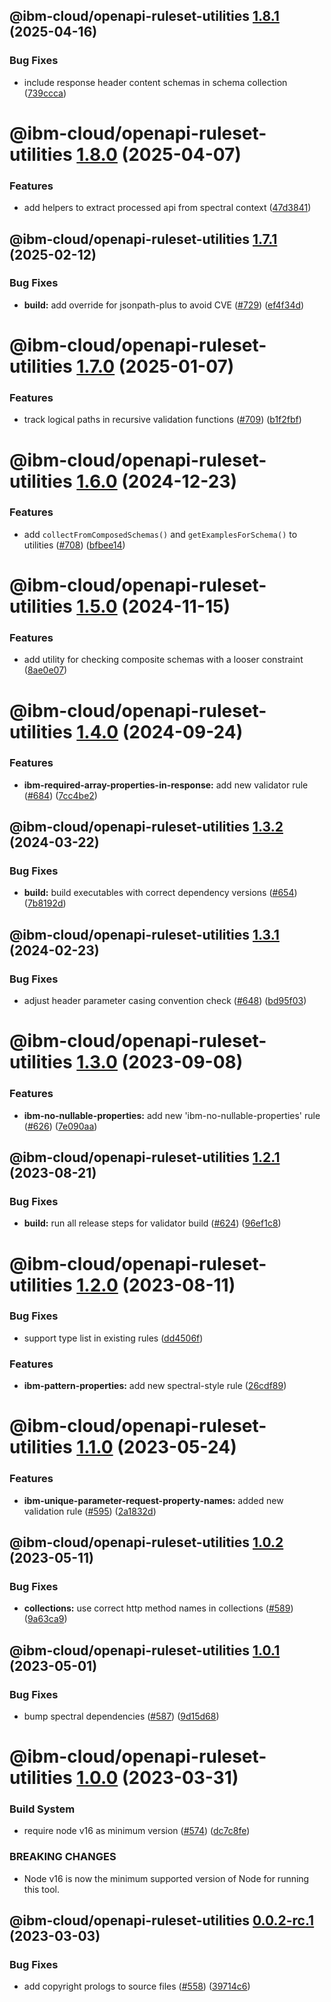 ## @ibm-cloud/openapi-ruleset-utilities [1.8.1](https://github.com/IBM/openapi-validator/compare/@ibm-cloud/openapi-ruleset-utilities@1.8.0...@ibm-cloud/openapi-ruleset-utilities@1.8.1) (2025-04-16)


### Bug Fixes

* include response header content schemas in schema collection ([739ccca](https://github.com/IBM/openapi-validator/commit/739cccadef4ed685fccb93de8b535cf376dc6710))

# @ibm-cloud/openapi-ruleset-utilities [1.8.0](https://github.com/IBM/openapi-validator/compare/@ibm-cloud/openapi-ruleset-utilities@1.7.1...@ibm-cloud/openapi-ruleset-utilities@1.8.0) (2025-04-07)


### Features

* add helpers to extract processed api from spectral context ([47d3841](https://github.com/IBM/openapi-validator/commit/47d38410c78cc36cee3fc40b6f988fefaa706ead))

## @ibm-cloud/openapi-ruleset-utilities [1.7.1](https://github.com/IBM/openapi-validator/compare/@ibm-cloud/openapi-ruleset-utilities@1.7.0...@ibm-cloud/openapi-ruleset-utilities@1.7.1) (2025-02-12)


### Bug Fixes

* **build:** add override for jsonpath-plus to avoid CVE ([#729](https://github.com/IBM/openapi-validator/issues/729)) ([ef4f34d](https://github.com/IBM/openapi-validator/commit/ef4f34d6c7ef03c120994c7d446dd1694d1d0c72))

# @ibm-cloud/openapi-ruleset-utilities [1.7.0](https://github.com/IBM/openapi-validator/compare/@ibm-cloud/openapi-ruleset-utilities@1.6.0...@ibm-cloud/openapi-ruleset-utilities@1.7.0) (2025-01-07)


### Features

* track logical paths in recursive validation functions ([#709](https://github.com/IBM/openapi-validator/issues/709)) ([b1f2fbf](https://github.com/IBM/openapi-validator/commit/b1f2fbf59859210155c822e2f2510f303aa4a7b8))

# @ibm-cloud/openapi-ruleset-utilities [1.6.0](https://github.com/IBM/openapi-validator/compare/@ibm-cloud/openapi-ruleset-utilities@1.5.0...@ibm-cloud/openapi-ruleset-utilities@1.6.0) (2024-12-23)


### Features

* add `collectFromComposedSchemas()` and `getExamplesForSchema()` to utilities ([#708](https://github.com/IBM/openapi-validator/issues/708)) ([bfbee14](https://github.com/IBM/openapi-validator/commit/bfbee1465c112c99edba5291d7d302e74a83c880))

# @ibm-cloud/openapi-ruleset-utilities [1.5.0](https://github.com/IBM/openapi-validator/compare/@ibm-cloud/openapi-ruleset-utilities@1.4.0...@ibm-cloud/openapi-ruleset-utilities@1.5.0) (2024-11-15)


### Features

* add utility for checking composite schemas with a looser constraint ([8ae0e07](https://github.com/IBM/openapi-validator/commit/8ae0e07c6a5377bd0c5f94d01a5d8a8c6d6202e7))

# @ibm-cloud/openapi-ruleset-utilities [1.4.0](https://github.com/IBM/openapi-validator/compare/@ibm-cloud/openapi-ruleset-utilities@1.3.2...@ibm-cloud/openapi-ruleset-utilities@1.4.0) (2024-09-24)


### Features

* **ibm-required-array-properties-in-response:** add new validator rule ([#684](https://github.com/IBM/openapi-validator/issues/684)) ([7cc4be2](https://github.com/IBM/openapi-validator/commit/7cc4be204512a0fe3b0ce6d0baef3cc960628722))

## @ibm-cloud/openapi-ruleset-utilities [1.3.2](https://github.com/IBM/openapi-validator/compare/@ibm-cloud/openapi-ruleset-utilities@1.3.1...@ibm-cloud/openapi-ruleset-utilities@1.3.2) (2024-03-22)


### Bug Fixes

* **build:** build executables with correct dependency versions ([#654](https://github.com/IBM/openapi-validator/issues/654)) ([7b8192d](https://github.com/IBM/openapi-validator/commit/7b8192dc74a4d672a8b6a6a077e40fc9e4ea716a))

## @ibm-cloud/openapi-ruleset-utilities [1.3.1](https://github.com/IBM/openapi-validator/compare/@ibm-cloud/openapi-ruleset-utilities@1.3.0...@ibm-cloud/openapi-ruleset-utilities@1.3.1) (2024-02-23)


### Bug Fixes

* adjust header parameter casing convention check ([#648](https://github.com/IBM/openapi-validator/issues/648)) ([bd95f03](https://github.com/IBM/openapi-validator/commit/bd95f035105f715fda053a1338a6eba2805cdbff))

# @ibm-cloud/openapi-ruleset-utilities [1.3.0](https://github.com/IBM/openapi-validator/compare/@ibm-cloud/openapi-ruleset-utilities@1.2.1...@ibm-cloud/openapi-ruleset-utilities@1.3.0) (2023-09-08)


### Features

* **ibm-no-nullable-properties:** add new 'ibm-no-nullable-properties' rule ([#626](https://github.com/IBM/openapi-validator/issues/626)) ([7e090aa](https://github.com/IBM/openapi-validator/commit/7e090aabbf51cc1a8d31fcfdfd9ab8056c2fa213))

## @ibm-cloud/openapi-ruleset-utilities [1.2.1](https://github.com/IBM/openapi-validator/compare/@ibm-cloud/openapi-ruleset-utilities@1.2.0...@ibm-cloud/openapi-ruleset-utilities@1.2.1) (2023-08-21)


### Bug Fixes

* **build:** run all release steps for validator build ([#624](https://github.com/IBM/openapi-validator/issues/624)) ([96ef1c8](https://github.com/IBM/openapi-validator/commit/96ef1c84e0466e034e4dd276a72dfc9368702ff6))

# @ibm-cloud/openapi-ruleset-utilities [1.2.0](https://github.com/IBM/openapi-validator/compare/@ibm-cloud/openapi-ruleset-utilities@1.1.0...@ibm-cloud/openapi-ruleset-utilities@1.2.0) (2023-08-11)


### Bug Fixes

* support type list in existing rules ([dd4506f](https://github.com/IBM/openapi-validator/commit/dd4506f381824a89b65109a0d01e73159ea6e490))


### Features

* **ibm-pattern-properties:** add new spectral-style rule ([26cdf89](https://github.com/IBM/openapi-validator/commit/26cdf89e867b32deb7a719013e6f62dd85201fa0))

# @ibm-cloud/openapi-ruleset-utilities [1.1.0](https://github.com/IBM/openapi-validator/compare/@ibm-cloud/openapi-ruleset-utilities@1.0.2...@ibm-cloud/openapi-ruleset-utilities@1.1.0) (2023-05-24)


### Features

* **ibm-unique-parameter-request-property-names:** added new validation rule ([#595](https://github.com/IBM/openapi-validator/issues/595)) ([2a1832d](https://github.com/IBM/openapi-validator/commit/2a1832d3a7dbde1870dcbf125c1c2e036b04e0bc))

## @ibm-cloud/openapi-ruleset-utilities [1.0.2](https://github.com/IBM/openapi-validator/compare/@ibm-cloud/openapi-ruleset-utilities@1.0.1...@ibm-cloud/openapi-ruleset-utilities@1.0.2) (2023-05-11)


### Bug Fixes

* **collections:** use correct http method names in collections ([#589](https://github.com/IBM/openapi-validator/issues/589)) ([9a63ca9](https://github.com/IBM/openapi-validator/commit/9a63ca90bc128bdac78c9810831c1d6edc00a774))

## @ibm-cloud/openapi-ruleset-utilities [1.0.1](https://github.com/IBM/openapi-validator/compare/@ibm-cloud/openapi-ruleset-utilities@1.0.0...@ibm-cloud/openapi-ruleset-utilities@1.0.1) (2023-05-01)


### Bug Fixes

* bump spectral dependencies ([#587](https://github.com/IBM/openapi-validator/issues/587)) ([9d15d68](https://github.com/IBM/openapi-validator/commit/9d15d68a86aa30198b0d5c955773b7fe76e07cd1))

# @ibm-cloud/openapi-ruleset-utilities [1.0.0](https://github.com/IBM/openapi-validator/compare/@ibm-cloud/openapi-ruleset-utilities@0.0.1...@ibm-cloud/openapi-ruleset-utilities@1.0.0) (2023-03-31)


### Build System

* require node v16 as minimum version ([#574](https://github.com/IBM/openapi-validator/issues/574)) ([dc7c8fe](https://github.com/IBM/openapi-validator/commit/dc7c8fee2bca21ac1c93a7ccbb46eabbafc7eeef))


### BREAKING CHANGES

* Node v16 is now the minimum supported version of Node for running this tool.

## @ibm-cloud/openapi-ruleset-utilities [0.0.2-rc.1](https://github.com/IBM/openapi-validator/compare/@ibm-cloud/openapi-ruleset-utilities@0.0.1...@ibm-cloud/openapi-ruleset-utilities@0.0.2-rc.1) (2023-03-03)


### Bug Fixes

* add copyright prologs to source files ([#558](https://github.com/IBM/openapi-validator/issues/558)) ([39714c6](https://github.com/IBM/openapi-validator/commit/39714c67f3288ef047ea4539d4cccb725ddea849))
